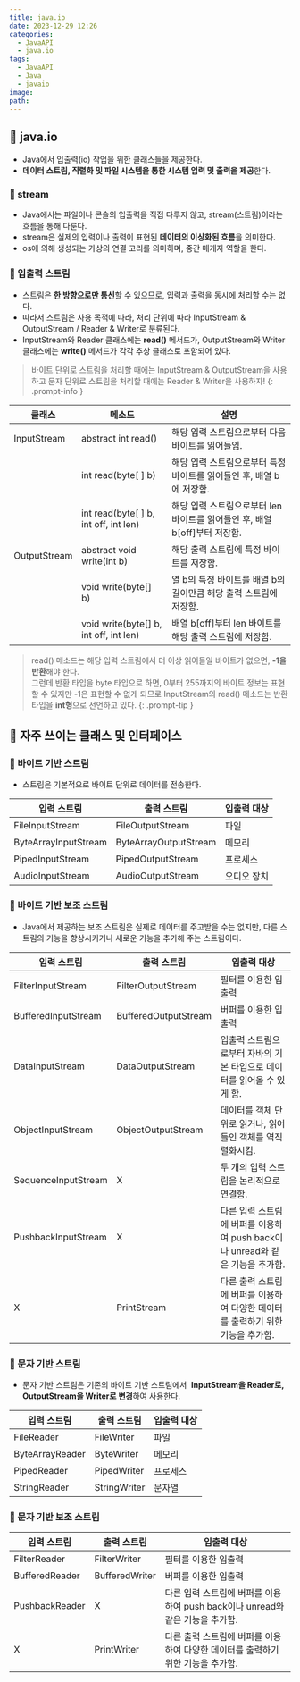 ```yaml
---
title: java.io
date: 2023-12-29 12:26
categories:
  - JavaAPI
  - java.io
tags:
  - JavaAPI
  - Java
  - javaio
image: 
path:
---
```


## 🌈 java.io
+ Java에서 입출력(io) 작업을 위한 클래스들을 제공한다.
+ **데이터 스트림, 직렬화 및 파일 시스템을 통한 시스템 입력 및 출력을 제공**한다.

### 📌 stream
+ Java에서는 파일이나 콘솔의 입출력을 직접 다루지 않고, stream(스트림)이라는 흐름을 통해 다룬다.
+ stream은 실제의 입력이나 출력이 표현된 **데이터의 이상화된 흐름**을 의미한다.
+ os에 의해 생성되는 가상의 연결 고리를 의미하며, 중간 매개자 역할을 한다.

### 📌 입출력 스트림
+ 스트림은 **한 방향으로만 통신**할 수 있으므로, 입력과 출력을 동시에 처리할 수는 없다.
+ 따라서 스트림은 사용 목적에 따라, 처리 단위에 따라 InputStream & OutputStream / Reader & Writer로 분류된다.
+ InputStream와 Reader 클래스에는 **read()** 메서드가, OutputStream와 Writer 클래스에는 **write()** 메서드가 각각 추상 클래스로 포함되어 있다.

> 바이트 단위로 스트림을 처리할 때에는 InputStream & OutputStream을 사용하고
> 문자 단위로 스트림을 처리할 때에는 Reader & Writer을 사용하자!
{: .prompt-info }

|클래스|메소드|설명|
|---|---|---|
|InputStream|abstract int read()|해당 입력 스트림으로부터 다음 바이트를 읽어들임.|
||int read(byte[ ] b)|해당 입력 스트림으로부터 특정 바이트를 읽어들인 후, 배열 b에 저장함.|
||int read(byte[ ] b, int off, int len)|해당 입력 스트림으로부터 len 바이트를 읽어들인 후, 배열 b[off]부터 저장함.|
|OutputStream|abstract void write(int b)|해당 출력 스트림에 특정 바이트를 저장함.|
||void write(byte[] b)|열 b의 특정 바이트를 배열 b의 길이만큼 해당 출력 스트림에 저장함.|
||void write(byte[] b, int off, int len)|배열 b[off]부터 len 바이트를 해당 출력 스트림에 저장함.|

> read() 메소드는 해당 입력 스트림에서 더 이상 읽어들일 바이트가 없으면, **-1을 반환**해야 한다.  
그런데 반환 타입을 byte 타입으로 하면, 0부터 255까지의 바이트 정보는 표현할 수 있지만 -1은 표현할 수 없게 되므로 InputStream의 read() 메소드는 반환 타입을 **int형**으로 선언하고 있다.
{: .prompt-tip }

## 🌈 자주 쓰이는 클래스 및 인터페이스
### 📌 바이트 기반 스트림
+ 스트림은 기본적으로 바이트 단위로 데이터를 전송한다.

|입력 스트림|출력 스트림|입출력 대상|
|---|---|---|
|FileInputStream|FileOutputStream|파일|
|ByteArrayInputStream|ByteArrayOutputStream|메모리|
|PipedInputStream|PipedOutputStream|프로세스|
|AudioInputStream|AudioOutputStream|오디오 장치|

### 📌 바이트 기반 보조 스트림
+ Java에서 제공하는 보조 스트림은 실제로 데이터를 주고받을 수는 없지만, 다른 스트림의 기능을 향상시키거나 새로운 기능을 추가해 주는 스트림이다.

|입력 스트림|출력 스트림|입출력 대상|
|---|---|---|
|FilterInputStream|FilterOutputStream|필터를 이용한 입출력|
|BufferedInputStream|BufferedOutputStream|버퍼를 이용한 입출력|
|DataInputStream|DataOutputStream|입출력 스트림으로부터 자바의 기본 타입으로 데이터를 읽어올 수 있게 함.|
|ObjectInputStream|ObjectOutputStream|데이터를 객체 단위로 읽거나, 읽어 들인 객체를 역직렬화시킴.|
|SequenceInputStream|X|두 개의 입력 스트림을 논리적으로 연결함.|
|PushbackInputStream|X|다른 입력 스트림에 버퍼를 이용하여 push back이나 unread와 같은 기능을 추가함.|
|X|PrintStream|다른 출력 스트림에 버퍼를 이용하여 다양한 데이터를 출력하기 위한 기능을 추가함.|

### 📌 문자 기반 스트림
+ 문자 기반 스트림은 기존의 바이트 기반 스트림에서  **InputStream을 Reader로, OutputStream을 Writer로 변경**하여 사용한다.

|입력 스트림|출력 스트림|입출력 대상|
|---|---|---|
|FileReader|FileWriter|파일|
|ByteArrayReader|ByteWriter|메모리|
|PipedReader|PipedWriter|프로세스|
|StringReader|StringWriter|문자열|

### 📌 문자 기반 보조 스트림

|입력 스트림|출력 스트림|입출력 대상|
|---|---|---|
|FilterReader|FilterWriter|필터를 이용한 입출력|
|BufferedReader|BufferedWriter|버퍼를 이용한 입출력|
|PushbackReader|X|다른 입력 스트림에 버퍼를 이용하여 push back이나 unread와 같은 기능을 추가함.|
|X|PrintWriter|다른 출력 스트림에 버퍼를 이용하여 다양한 데이터를 출력하기 위한 기능을 추가함.|